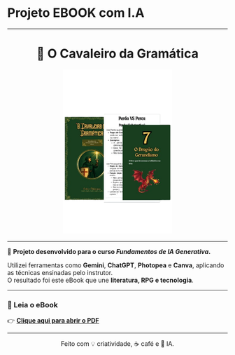 <h1>Projeto EBOOK com I.A </h1>

<hr/>

<div align="center">

# 📘 O Cavaleiro da Gramática

<a href="Book/O-cavaleiro-da-gramática.pdf">
  <img src="src/images/folhas.png" alt="Capa do eBook" width="250px">
</a>

</div>

---

📖 **Projeto desenvolvido para o curso _Fundamentos de IA Generativa_.**

Utilizei ferramentas como **Gemini**, **ChatGPT**, **Photopea** e **Canva**, aplicando as técnicas ensinadas pelo instrutor.  
O resultado foi este eBook que une **literatura, RPG e tecnologia**.

---

### 🔗 Leia o eBook

👉 [**Clique aqui para abrir o PDF**](Book/O-cavaleiro-da-gramática.pdf)

---

<div align="center">
Feito com 💡 criatividade, ☕ café e 🤖 IA.
</div>
